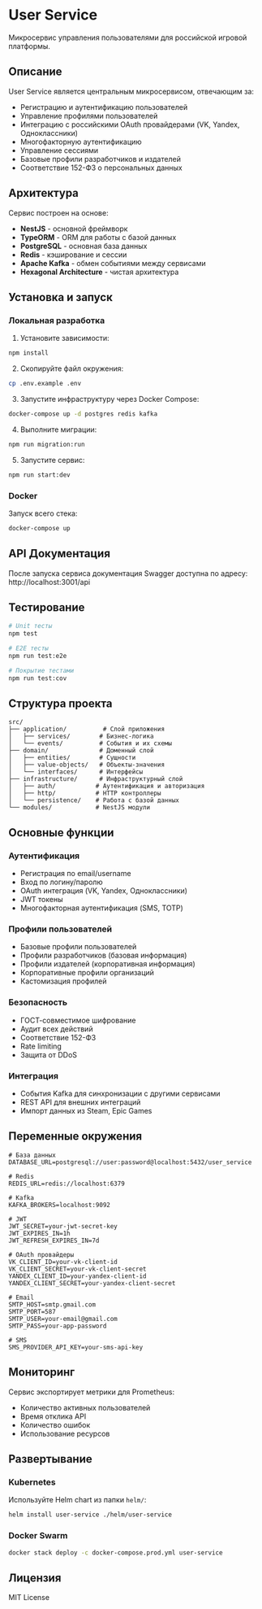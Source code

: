 # User Service

Микросервис управления пользователями для российской игровой платформы.

## Описание

User Service является центральным микросервисом, отвечающим за:
- Регистрацию и аутентификацию пользователей
- Управление профилями пользователей
- Интеграцию с российскими OAuth провайдерами (VK, Yandex, Одноклассники)
- Многофакторную аутентификацию
- Управление сессиями
- Базовые профили разработчиков и издателей
- Соответствие 152-ФЗ о персональных данных

## Архитектура

Сервис построен на основе:
- **NestJS** - основной фреймворк
- **TypeORM** - ORM для работы с базой данных
- **PostgreSQL** - основная база данных
- **Redis** - кэширование и сессии
- **Apache Kafka** - обмен событиями между сервисами
- **Hexagonal Architecture** - чистая архитектура

## Установка и запуск

### Локальная разработка

1. Установите зависимости:
```bash
npm install
```

2. Скопируйте файл окружения:
```bash
cp .env.example .env
```

3. Запустите инфраструктуру через Docker Compose:
```bash
docker-compose up -d postgres redis kafka
```

4. Выполните миграции:
```bash
npm run migration:run
```

5. Запустите сервис:
```bash
npm run start:dev
```

### Docker

Запуск всего стека:
```bash
docker-compose up
```

## API Документация

После запуска сервиса документация Swagger доступна по адресу:
http://localhost:3001/api

## Тестирование

```bash
# Unit тесты
npm test

# E2E тесты
npm run test:e2e

# Покрытие тестами
npm run test:cov
```

## Структура проекта

```
src/
├── application/          # Слой приложения
│   ├── services/        # Бизнес-логика
│   └── events/          # События и их схемы
├── domain/              # Доменный слой
│   ├── entities/        # Сущности
│   ├── value-objects/   # Объекты-значения
│   └── interfaces/      # Интерфейсы
├── infrastructure/      # Инфраструктурный слой
│   ├── auth/           # Аутентификация и авторизация
│   ├── http/           # HTTP контроллеры
│   └── persistence/    # Работа с базой данных
└── modules/            # NestJS модули
```

## Основные функции

### Аутентификация
- Регистрация по email/username
- Вход по логину/паролю
- OAuth интеграция (VK, Yandex, Одноклассники)
- JWT токены
- Многофакторная аутентификация (SMS, TOTP)

### Профили пользователей
- Базовые профили пользователей
- Профили разработчиков (базовая информация)
- Профили издателей (корпоративная информация)
- Корпоративные профили организаций
- Кастомизация профилей

### Безопасность
- ГОСТ-совместимое шифрование
- Аудит всех действий
- Соответствие 152-ФЗ
- Rate limiting
- Защита от DDoS

### Интеграция
- События Kafka для синхронизации с другими сервисами
- REST API для внешних интеграций
- Импорт данных из Steam, Epic Games

## Переменные окружения

```env
# База данных
DATABASE_URL=postgresql://user:password@localhost:5432/user_service

# Redis
REDIS_URL=redis://localhost:6379

# Kafka
KAFKA_BROKERS=localhost:9092

# JWT
JWT_SECRET=your-jwt-secret-key
JWT_EXPIRES_IN=1h
JWT_REFRESH_EXPIRES_IN=7d

# OAuth провайдеры
VK_CLIENT_ID=your-vk-client-id
VK_CLIENT_SECRET=your-vk-client-secret
YANDEX_CLIENT_ID=your-yandex-client-id
YANDEX_CLIENT_SECRET=your-yandex-client-secret

# Email
SMTP_HOST=smtp.gmail.com
SMTP_PORT=587
SMTP_USER=your-email@gmail.com
SMTP_PASS=your-app-password

# SMS
SMS_PROVIDER_API_KEY=your-sms-api-key
```

## Мониторинг

Сервис экспортирует метрики для Prometheus:
- Количество активных пользователей
- Время отклика API
- Количество ошибок
- Использование ресурсов

## Развертывание

### Kubernetes

Используйте Helm chart из папки `helm/`:
```bash
helm install user-service ./helm/user-service
```

### Docker Swarm

```bash
docker stack deploy -c docker-compose.prod.yml user-service
```

## Лицензия

MIT License